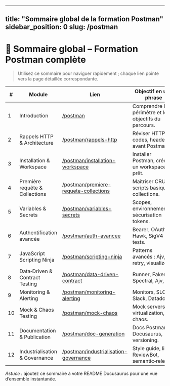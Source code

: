 ---

title: "Sommaire global de la formation Postman"
sidebar\_position: 0
slug: /postman
--------------

# 🚀 Sommaire global – Formation Postman complète

> Utilisez ce sommaire pour naviguer rapidement ; chaque lien pointe vers la page détaillée correspondante.

| #  | Module                         | Lien                                                                       | Objectif en une phrase                                |
| -- | ------------------------------ | -------------------------------------------------------------------------- | ----------------------------------------------------- |
| 1  | Introduction                   | [/postman](./01-introduction)                                              | Comprendre le périmètre et les objectifs du parcours. |
| 2  | Rappels HTTP & Architecture    | [/postman/rappels-http](./02-rappels-http)                                 | Réviser HTTP, codes, headers avant Postman.           |
| 3  | Installation & Workspace       | [/postman/installation-workspace](./03-installation-workspace)             | Installer Postman, créer un workspace prêt.           |
| 4  | Première requête & Collections | [/postman/premiere-requete-collections](./04-premiere-requete-collections) | Maîtriser CRUD, scripts basiques, collections.        |
| 5  | Variables & Secrets            | [/postman/variables-secrets](./05-variables-secrets)                       | Scopes, environnements, sécurisation tokens.          |
| 6  | Authentification avancée       | [/postman/auth-avancee](./06-auth-avancee)                                 | Bearer, OAuth2, Hawk, SigV4 et tests.                 |
| 7  | JavaScript Scripting Ninja     | [/postman/scripting-ninja](./07-scripting-ninja)                           | Patterns avancés : Ajv, retry, visualizer.            |
| 8  | Data‑Driven & Contract Testing | [/postman/data-driven-contract](./08-data-driven-contract)                 | Runner, Faker, Spectral, Ajv, CLI.                    |
| 9  | Monitoring & Alerting          | [/postman/monitoring-alerting](./09-monitoring-alerting)                   | Monitors, SLO, Slack, Datadog.                        |
| 10 | Mock & Chaos Testing           | [/postman/mock-chaos](./10-mock-chaos)                                     | Mock servers, virtualization, chaos.                  |
| 11 | Documentation & Publication    | [/postman/doc-generation](./11-doc-generation)                             | Docs Postman, Docusaurus, versioning.                 |
| 12 | Industrialisation & Governance | [/postman/industrialisation-governance](./12-industrialisation-governance) | Style guide, lint, ReviewBot, semantic‑release.       |

*Astuce :* ajoutez ce sommaire à votre README Docusaurus pour une vue d’ensemble instantanée.
